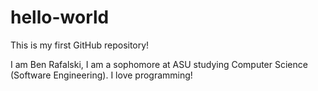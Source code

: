 # hello-world
This is my first GitHub repository!

I am Ben Rafalski, I am a sophomore at ASU studying Computer Science (Software Engineering). I love programming!
